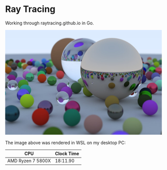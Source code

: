 # Ray Tracing

Working through raytracing.github.io in Go.

![ray traced scene of balls](results/final.jpg)

The image above was rendered in WSL on my desktop PC:

| CPU               | Clock Time |
| ----------------- | ---------- |
| AMD Ryzen 7 5800X | 18:11.90   |
